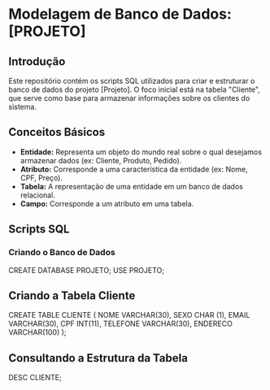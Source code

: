 # Modelagem de Banco de Dados: [PROJETO]

## Introdução
Este repositório contém os scripts SQL utilizados para criar e estruturar o banco de dados do projeto [Projeto]. O foco inicial está na tabela "Cliente", que serve como base para armazenar informações sobre os clientes do sistema.

## Conceitos Básicos
* **Entidade:** Representa um objeto do mundo real sobre o qual desejamos armazenar dados (ex: Cliente, Produto, Pedido).
* **Atributo:** Corresponde a uma característica da entidade (ex: Nome, CPF, Preço).
* **Tabela:** A representação de uma entidade em um banco de dados relacional.
* **Campo:** Corresponde a um atributo em uma tabela.

## Scripts SQL
### Criando o Banco de Dados

CREATE DATABASE PROJETO;
USE PROJETO;

## Criando a Tabela Cliente

CREATE TABLE CLIENTE (
    NOME VARCHAR(30),
    SEXO CHAR (1),
    EMAIL VARCHAR(30),
    CPF INT(11),
    TELEFONE VARCHAR(30),
    ENDERECO VARCHAR(100)
);

## Consultando a Estrutura da Tabela

DESC CLIENTE;




